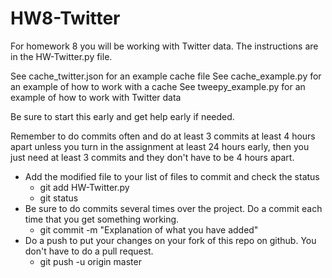 # HW8-Twitter
For homework 8 you will be working with Twitter data.  The instructions are in the HW-Twitter.py file.

See cache_twitter.json for an example cache file 
See cache_example.py for an example of how to work with a cache
See tweepy_example.py for an example of how to work with Twitter data

Be sure to start this early and get help early if needed.

Remember to do commits often and do at least 3 commits at least 4 hours apart unless you turn in the assignment at least 24 hours early, then you just need at least 3 commits and they don't have to be 4 hours apart.   

- Add the modified file to your list of files to commit and check the status
  - git add HW-Twitter.py
  - git status
- Be sure to do commits several times over the project. Do a commit each time that you get something working.
  - git commit -m "Explanation of what you have added"
- Do a push to put your changes on your fork of this repo on github. You don't have to do a pull request.
  - git push -u origin master

